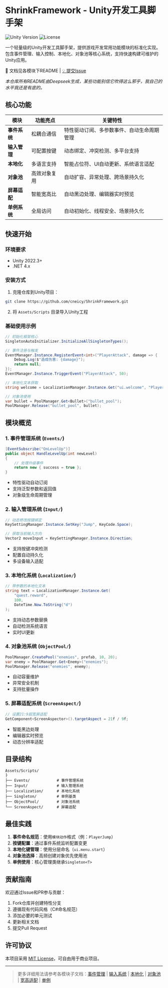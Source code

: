 # ShrinkFramework - Unity开发工具脚手架

![Unity Version](https://img.shields.io/badge/Unity-2022.3%2B-blue)
![License](https://img.shields.io/badge/License-MIT-green)

一个轻量级的Unity开发工具脚手架，提供游戏开发常用功能模块的标准化实现。包含事件管理、输入控制、本地化、对象池等核心系统，支持快速构建可维护的Unity应用。

📖 文档见各模块下README | 
[💡 提交Issue](https://github.com/cneicy/ShrinkFramework/issues)

_本仓库所有README由Deepseek生成，某些功能别信它吹得这么邪乎，我自己的水平我还是有底的。_
## 核心功能

| 模块 | 功能亮点 | 关键特性 |
|------|----------|----------|
| **事件系统** | 松耦合通信 | 特性驱动订阅、多参数事件、自动生命周期管理 |
| **输入管理** | 可配置按键 | 动态绑定、冲突检测、多平台支持 |
| **本地化** | 多语言支持 | 智能占位符、UI自动更新、系统语言适配 |
| **对象池** | 高效对象复用 | 自动扩容、异常处理、跨场景持久化 |
| **屏幕适配** | 智能宽高比 | 自动黑边处理、编辑器实时预览 |
| **单例系统** | 全局访问 | 自动初始化、线程安全、场景持久化 |

## 快速开始

### 环境要求
- Unity 2022.3+
- .NET 4.x

### 安装方式
1. 克隆仓库到Unity项目：
```bash
git clone https://github.com/cneicy/ShrinkFramework.git
```
2. 将 `Assets/Scripts` 目录导入Unity工程

### 基础使用示例
```csharp
// 初始化框架核心
SingletonAutoInitializer.InitializeAllSingletonTypes();

// 事件注册与触发
EventManager.Instance.RegisterEvent<int>("PlayerAttack", damage => {
    Debug.Log($"造成伤害: {damage}");
    return null;
});
EventManager.Instance.TriggerEvent("PlayerAttack", 50);

// 本地化文本获取
string welcome = LocalizationManager.Instance.Get("ui.welcome", "Player1");

// 对象池使用
var bullet = PoolManager.Get<Bullet>("bullet_pool");
PoolManager.Release("bullet_pool", bullet);
```

## 模块概览

### 1. 事件管理系统 (`Events/`)
```csharp
[EventSubscribe("OnLevelUp")]
public object HandleLevelUp(int newLevel)
{
    // 处理升级事件
    return new { success = true };
}
```
- 特性驱动自动订阅
- 支持泛型参数和返回值
- 对象级生命周期管理

### 2. 输入管理系统 (`Input/`)
```csharp
// 动态修改按键绑定
KeySettingManager.Instance.SetKey("Jump", KeyCode.Space);

// 获取当前输入方向
Vector2 moveInput = KeySettingManager.Instance.Direction;
```
- 支持按键冲突检测
- 配置自动持久化
- 多设备输入适配

### 3. 本地化系统 (`Localization/`)
```csharp
// 带参数的本地化文本
string text = LocalizationManager.Instance.Get(
    "quest.reward", 
    100, 
    DateTime.Now.ToString("d")
);
```
- 支持动态参数替换
- 自动检测系统语言
- 实时UI更新

### 4. 对象池系统 (`ObjectPool/`)
```csharp
PoolManager.CreatePool("enemies", prefab, 10, 20);
var enemy = PoolManager.Get<Enemy>("enemies");
PoolManager.Release("enemies", enemy);
```
- 自动容量维护
- 异常安全机制
- 支持批量操作

### 5. 屏幕适配系统 (`ScreenAspect/`)
```csharp
// 设置21:9超宽屏适配
GetComponent<ScreenAspector>().targetAspect = 21f / 9f;
```
- 智能黑边处理
- 编辑器实时预览
- 动态分辨率适配

## 目录结构
```
Assets/Scripts/
├
├── Events/            # 事件管理系统
├── Input/             # 输入管理系统
├── Localization/      # 本地化系统
├── Singleton/         # 单例基类
├── ObjectPool/        # 对象池系统 
└── ScreenAspect/      # 屏幕适配
```

## 最佳实践
1. **事件命名规范**：使用`模块动作`格式（例：`PlayerJump`）
2. **按键配置**：通过事件系统监听配置变更
3. **本地化键管理**：使用分层命名（`ui.menu.start`）
4. **对象池选择**：高频创建对象优先使用池
5. **单例使用**：核心管理类继承`Singleton<T>`

## 贡献指南
欢迎通过Issue和PR参与贡献：
1. Fork仓库并创建特性分支
2. 遵循现有代码风格（C#命名规范）
3. 添加必要的单元测试
4. 更新相关文档
5. 提交Pull Request

## 许可协议
本项目采用 [MIT License](LICENSE)，可自由用于商业项目。

---

> 更多详细用法请参考各模块子文档：[事件管理](Events/README.md) | [输入系统](Input/README.md) | [本地化](Localization/README.md) | [对象池](ObjectPool/README.md) | [宽高适配](ScreenAspect/README.md) | [单例](Singleton/README.md)
